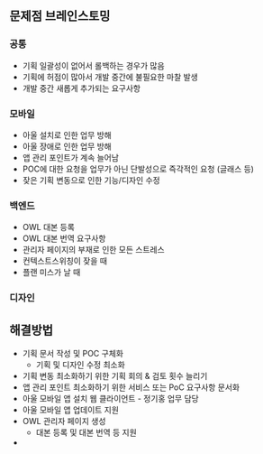## 문제점 브레인스토밍
### 공통
- 기획 일괄성이 없어서 롤백하는 경우가 많음
- 기획에 허점이 많아서 개발 중간에 불필요한 마찰 발생
- 개발 중간 새롭게 추가되는 요구사항

### 모바일
- 아울 설치로 인한 업무 방해
- 아울 장애로 인한 업무 방해
- 앱 관리 포인트가 계속 늘어남
- POC에 대한 요청을 업무가 아닌 단발성으로 즉각적인 요청 (글래스 등)
- 잦은 기획 변동으로 인한 기능/디자인 수정

### 백엔드
- OWL 대본 등록
- OWL 대본 번역 요구사항
- 관리자 페이지의 부재로 인한 모든 스트레스
- 컨텍스트스위칭이 잦을 때
- 플랜 미스가 날 때

### 디자인

## 해결방법
- 기획 문서 작성 및 POC 구체화
	- 기획 및 디자인 수정 최소화
- 기획 변동 최소화하기 위한 기획 회의 & 검토 횟수 늘리기
- 앱 관리 포인트 최소화하기 위한 서비스 또는 PoC 요구사항 문서화
- 아울 모바일 앱 설치 웹 클라이언트 - 정기홍 업무 담당
- 아울 모바일 앱 업데이트 지원
- OWL 관리자 페이지 생성
	- 대본 등록 및 대본 번역 등 지원
-
